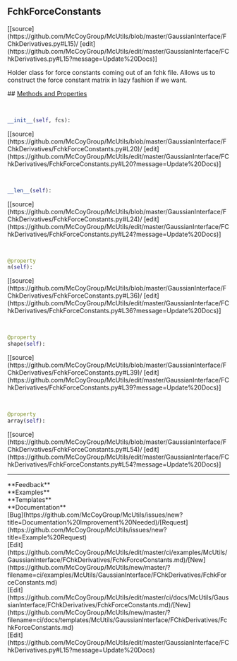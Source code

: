 ## <a id="McUtils.GaussianInterface.FChkDerivatives.FchkForceConstants">FchkForceConstants</a> 

<div class="docs-source-link" markdown="1">
[[source](https://github.com/McCoyGroup/McUtils/blob/master/GaussianInterface/FChkDerivatives.py#L15)/
[edit](https://github.com/McCoyGroup/McUtils/edit/master/GaussianInterface/FChkDerivatives.py#L15?message=Update%20Docs)]
</div>

Holder class for force constants coming out of an fchk file.
Allows us to construct the force constant matrix in lazy fashion if we want.







<div class="collapsible-section">
 <div class="collapsible-section collapsible-section-header" markdown="1">
## <a class="collapse-link" data-toggle="collapse" href="#methods" markdown="1"> Methods and Properties</a> <a class="float-right" data-toggle="collapse" href="#methods"><i class="fa fa-chevron-down"></i></a>
 </div>
 <div class="collapsible-section collapsible-section-body collapse show" id="methods" markdown="1">
 
<a id="McUtils.GaussianInterface.FChkDerivatives.FchkForceConstants.__init__" class="docs-object-method">&nbsp;</a> 
```python
__init__(self, fcs): 
```
<div class="docs-source-link" markdown="1">
[[source](https://github.com/McCoyGroup/McUtils/blob/master/GaussianInterface/FChkDerivatives/FchkForceConstants.py#L20)/
[edit](https://github.com/McCoyGroup/McUtils/edit/master/GaussianInterface/FChkDerivatives/FchkForceConstants.py#L20?message=Update%20Docs)]
</div>


<a id="McUtils.GaussianInterface.FChkDerivatives.FchkForceConstants.__len__" class="docs-object-method">&nbsp;</a> 
```python
__len__(self): 
```
<div class="docs-source-link" markdown="1">
[[source](https://github.com/McCoyGroup/McUtils/blob/master/GaussianInterface/FChkDerivatives/FchkForceConstants.py#L24)/
[edit](https://github.com/McCoyGroup/McUtils/edit/master/GaussianInterface/FChkDerivatives/FchkForceConstants.py#L24?message=Update%20Docs)]
</div>


<a id="McUtils.GaussianInterface.FChkDerivatives.FchkForceConstants.n" class="docs-object-method">&nbsp;</a> 
```python
@property
n(self): 
```
<div class="docs-source-link" markdown="1">
[[source](https://github.com/McCoyGroup/McUtils/blob/master/GaussianInterface/FChkDerivatives/FchkForceConstants.py#L36)/
[edit](https://github.com/McCoyGroup/McUtils/edit/master/GaussianInterface/FChkDerivatives/FchkForceConstants.py#L36?message=Update%20Docs)]
</div>


<a id="McUtils.GaussianInterface.FChkDerivatives.FchkForceConstants.shape" class="docs-object-method">&nbsp;</a> 
```python
@property
shape(self): 
```
<div class="docs-source-link" markdown="1">
[[source](https://github.com/McCoyGroup/McUtils/blob/master/GaussianInterface/FChkDerivatives/FchkForceConstants.py#L39)/
[edit](https://github.com/McCoyGroup/McUtils/edit/master/GaussianInterface/FChkDerivatives/FchkForceConstants.py#L39?message=Update%20Docs)]
</div>


<a id="McUtils.GaussianInterface.FChkDerivatives.FchkForceConstants.array" class="docs-object-method">&nbsp;</a> 
```python
@property
array(self): 
```
<div class="docs-source-link" markdown="1">
[[source](https://github.com/McCoyGroup/McUtils/blob/master/GaussianInterface/FChkDerivatives/FchkForceConstants.py#L54)/
[edit](https://github.com/McCoyGroup/McUtils/edit/master/GaussianInterface/FChkDerivatives/FchkForceConstants.py#L54?message=Update%20Docs)]
</div>
 </div>
</div>












---


<div markdown="1" class="text-secondary">
<div class="container">
  <div class="row">
   <div class="col" markdown="1">
**Feedback**   
</div>
   <div class="col" markdown="1">
**Examples**   
</div>
   <div class="col" markdown="1">
**Templates**   
</div>
   <div class="col" markdown="1">
**Documentation**   
</div>
   <div class="col" markdown="1">
   
</div>
   <div class="col" markdown="1">
   
</div>
   <div class="col" markdown="1">
   
</div>
</div>
  <div class="row">
   <div class="col" markdown="1">
[Bug](https://github.com/McCoyGroup/McUtils/issues/new?title=Documentation%20Improvement%20Needed)/[Request](https://github.com/McCoyGroup/McUtils/issues/new?title=Example%20Request)   
</div>
   <div class="col" markdown="1">
[Edit](https://github.com/McCoyGroup/McUtils/edit/master/ci/examples/McUtils/GaussianInterface/FChkDerivatives/FchkForceConstants.md)/[New](https://github.com/McCoyGroup/McUtils/new/master/?filename=ci/examples/McUtils/GaussianInterface/FChkDerivatives/FchkForceConstants.md)   
</div>
   <div class="col" markdown="1">
[Edit](https://github.com/McCoyGroup/McUtils/edit/master/ci/docs/McUtils/GaussianInterface/FChkDerivatives/FchkForceConstants.md)/[New](https://github.com/McCoyGroup/McUtils/new/master/?filename=ci/docs/templates/McUtils/GaussianInterface/FChkDerivatives/FchkForceConstants.md)   
</div>
   <div class="col" markdown="1">
[Edit](https://github.com/McCoyGroup/McUtils/edit/master/GaussianInterface/FChkDerivatives.py#L15?message=Update%20Docs)   
</div>
   <div class="col" markdown="1">
   
</div>
   <div class="col" markdown="1">
   
</div>
   <div class="col" markdown="1">
   
</div>
</div>
</div>
</div>